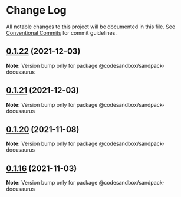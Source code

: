 # Change Log

All notable changes to this project will be documented in this file.
See [Conventional Commits](https://conventionalcommits.org) for commit guidelines.

## [0.1.22](https://github.com/kaqiinono/sandpack/compare/v0.1.21...v0.1.22) (2021-12-03)

**Note:** Version bump only for package @codesandbox/sandpack-docusaurus





## [0.1.21](https://github.com/kaqiinono/sandpack/compare/v0.1.20...v0.1.21) (2021-12-03)

**Note:** Version bump only for package @codesandbox/sandpack-docusaurus





## [0.1.20](https://github.com/kaqiinono/sandpack/compare/v0.1.19...v0.1.20) (2021-11-08)

**Note:** Version bump only for package @codesandbox/sandpack-docusaurus





## [0.1.16](https://github.com/kaqiinono/sandpack/compare/v0.1.15...v0.1.16) (2021-11-03)

**Note:** Version bump only for package @codesandbox/sandpack-docusaurus
